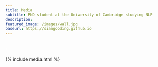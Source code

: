 ```yaml
---
title: Media
subtitle: PhD student at the University of Cambridge studying NLP
description: 
featured_image: /images/wall.jpg
baseurl: https://siangooding.github.io
---
```

<font size="6" face="arial" color="white">.</font>

{% include media.html %}